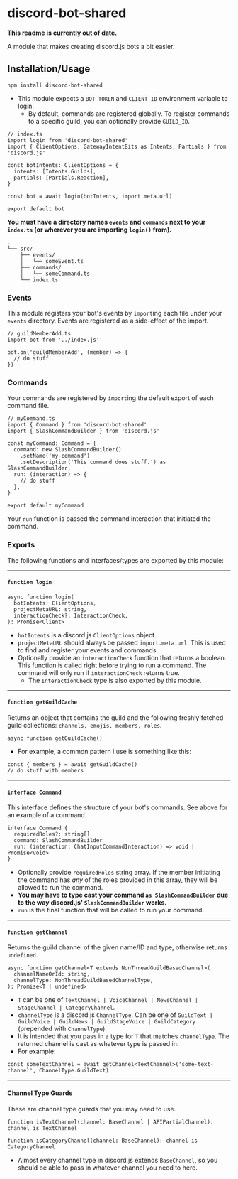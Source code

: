 # discord-bot-shared

**This readme is currently out of date.**

A module that makes creating discord.js bots a bit easier.

## Installation/Usage

```
npm install discord-bot-shared
```

- This module expects a `BOT_TOKEN` and `CLIENT_ID` environment variable to login.
  - By default, commands are registered globally. To register commands to a specific guild, you can optionally provide `GUILD_ID`.

```
// index.ts
import login from 'discord-bot-shared'
import { ClientOptions, GatewayIntentBits as Intents, Partials } from 'discord.js'

const botIntents: ClientOptions = {
  intents: [Intents.Guilds],
  partials: [Partials.Reaction],
}

const bot = await login(botIntents, import.meta.url)

export default bot
```

**You must have a directory names `events` and `commands` next to your `index.ts` (or wherever you are importing `login()` from).**

```
.
└── src/
    ├── events/
    │   └── someEvent.ts
    ├── commands/
    │   └── someCommand.ts
    └── index.ts
```

### Events

This module registers your bot's events by `import`ing each file under your `events` directory. Events are registered as a side-effect of the import.

```
// guildMemberAdd.ts
import bot from '../index.js'

bot.on('guildMemberAdd', (member) => {
  // do stuff
})
```

### Commands

Your commands are registered by `import`ing the default export of each command file.

```
// myCommand.ts
import { Command } from 'discord-bot-shared'
import { SlashCommandBuilder } from 'discord.js'

const myCommand: Command = {
  command: new SlashCommandBuilder()
    .setName('my-command')
    .setDescription('This command does stuff.') as SlashCommandBuilder,
  run: (interaction) => {
    // do stuff
  },
}

export default myCommand
```

Your `run` function is passed the command interaction that initiated the command.

### Exports

The following functions and interfaces/types are exported by this module:

---

#### `function login`

```
async function login(
  botIntents: ClientOptions,
  projectMetaURL: string,
  interactionCheck?: InteractionCheck,
): Promise<Client>
```

- `botIntents` is a discord.js `ClientOptions` object.
- `projectMetaURL` should always be passed `import.meta.url`. This is used to find and register your events and commands.
- Optionally provide an `interactionCheck` function that returns a boolean. This function is called right before trying to run a command. The command will only run if `interactionCheck` returns true.
  - The `InteractionCheck` type is also exported by this module.

---

#### `function getGuildCache`

Returns an object that contains the guild and the following freshly fetched guild collections: `channels, emojis, members, roles`.

```
async function getGuildCache()
```

- For example, a common pattern I use is something like this:

```
const { members } = await getGuildCache()
// do stuff with members
```

---

#### `interface Command`

This interface defines the structure of your bot's commands. See above for an example of a command.

```
interface Command {
  requiredRoles?: string[]
  command: SlashCommandBuilder
  run: (interaction: ChatInputCommandInteraction) => void | Promise<void>
}
```

- Optionally provide `requiredRoles` string array. If the member initiating the command has _any_ of the roles provided in this array, they will be allowed to run the command.
- **You may have to type cast your command `as SlashCommandBuilder` due to the way discord.js' `SlashCommandBuilder` works.**
- `run` is the final function that will be called to run your command.

---

#### `function getChannel`

Returns the guild channel of the given name/ID and type, otherwise returns `undefined`.

```
async function getChannel<T extends NonThreadGuildBasedChannel>(
  channelNameOrId: string,
  channelType: NonThreadGuildBasedChannelType,
): Promise<T | undefined>
```

- `T` can be one of `TextChannel | VoiceChannel | NewsChannel | StageChannel | CategoryChannel`.
- `channelType` is a discord.js `ChannelType`. Can be one of `GuildText | GuildVoice | GuildNews | GuildStageVoice | GuildCategory` (prepended with `ChannelType`).
- It is intended that you pass in a type for `T` that matches `channelType`. The returned channel is cast as whatever type is passed in.
- For example:

```
const someTextChannel = await getChannel<TextChannel>('some-text-channel', ChannelType.GuildText)
```

---

#### Channel Type Guards

These are channel type guards that you may need to use.

```
function isTextChannel(channel: BaseChannel | APIPartialChannel): channel is TextChannel
```

```
function isCategoryChannel(channel: BaseChannel): channel is CategoryChannel
```

- Almost every channel type in discord.js extends `BaseChannel`, so you should be able to pass in whatever channel you need to here.

